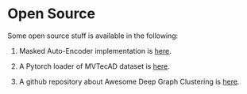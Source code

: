 
# Open Source

Some open source stuff is available in the following:


<ol>
<p style="margin-top: 8px;"><li>Masked Auto-Encoder implementation is <a href = "https://github.com/liujiyuan13/MAE-code">here</a>.</li></p>

<p style="margin-top: 8px;"><li>A Pytorch loader of MVTecAD dataset is <a href = "https://github.com/liujiyuan13/MVTecAD">here</a>.</li></p>
  
<p style="margin-top: 8px;"><li>A github repository about Awesome Deep Graph Clustering is <a href = "https://github.com/yueliu1999/Awesome-Deep-Graph-Clustering">here</a>.</li></p>  
  

</ol>
